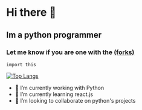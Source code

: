 # Hi there 👋

## Im a python programmer 

### Let me know if you are one with the [(forks)](https://www.youtube.com/watch?v=RMoHrgEDNtI)

```
import this
```


[![Top Langs](https://github-readme-stats.vercel.app/api/top-langs/?username=Rodrigo-Novas)](https://github.com/Rodrigo-Novas/github-readme-stats)


- 🔭 I’m currently working with Python
- 🌱 I’m currently learning react.js
- 👯 I’m looking to collaborate on python's projects

